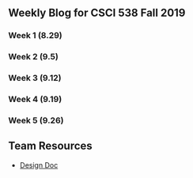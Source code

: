 ## Weekly Blog for CSCI 538 Fall 2019
### Week 1 (8.29)
### Week 2 (9.5)
### Week 3 (9.12)
### Week 4 (9.19)
### Week 5 (9.26)

## Team Resources
* [Design Doc](https://docs.google.com/document/d/17v2bZVIl01x1x3LMM5GwDfaFUdmsQX9AU4gWlhw2sLs/edit?usp=sharing)
